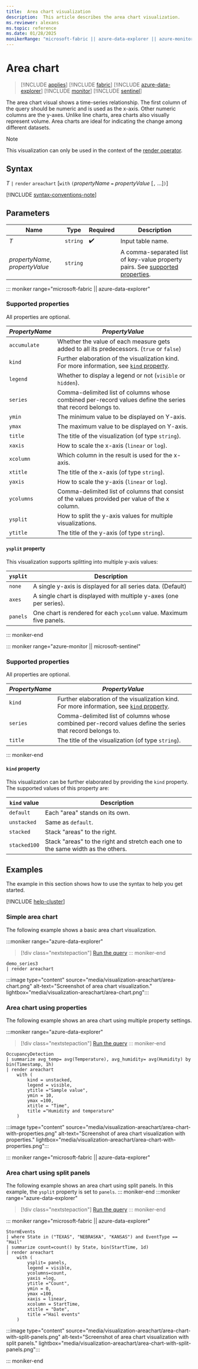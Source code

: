 ```yaml
---
title:  Area chart visualization
description:  This article describes the area chart visualization.
ms.reviewer: alexans
ms.topic: reference
ms.date: 01/28/2025
monikerRange: "microsoft-fabric || azure-data-explorer || azure-monitor || microsoft-sentinel"
---
```

# Area chart

> [!INCLUDE [applies](../includes/applies-to-version/applies.md)] [!INCLUDE [fabric](../includes/applies-to-version/fabric.md)] [!INCLUDE [azure-data-explorer](../includes/applies-to-version/azure-data-explorer.md)] [!INCLUDE [monitor](../includes/applies-to-version/monitor.md)] [!INCLUDE [sentinel](../includes/applies-to-version/sentinel.md)]

The area chart visual shows a time-series relationship. The first column of the query should be numeric and is used as the x-axis. Other numeric columns are the y-axes. Unlike line charts, area charts also visually represent volume. Area charts are ideal for indicating the change among different datasets.

> [!NOTE]
> This visualization can only be used in the context of the [render operator](render-operator.md).

## Syntax

*T* `|` `render` `areachart` [`with` `(`*propertyName* `=` *propertyValue* [`,` ...]`)`]

[!INCLUDE [syntax-conventions-note](../includes/syntax-conventions-note.md)]

## Parameters

| Name | Type | Required | Description |
|--|--|--|--|
| *T* | `string` |  :heavy_check_mark: | Input table name. |
| *propertyName*, *propertyValue* | `string` | | A comma-separated list of key-value property pairs. See [supported properties](#supported-properties).|

::: moniker range="microsoft-fabric  || azure-data-explorer"

### Supported properties

All properties are optional.

|*PropertyName*|*PropertyValue*                                                                   |
|--------------|----------------------------------------------------------------------------------|
|`accumulate`  |Whether the value of each measure gets added to all its predecessors. (`true` or `false`)|
|`kind`        |Further elaboration of the visualization kind.  For more information, see [`kind` property](#kind-property).                         |
|`legend`      |Whether to display a legend or not (`visible` or `hidden`).                       |
|`series`      |Comma-delimited list of columns whose combined per-record values define the series that record belongs to.|
|`ymin`        |The minimum value to be displayed on Y-axis.                                      |
|`ymax`        |The maximum value to be displayed on Y-axis.                                      |
|`title`       |The title of the visualization (of type `string`).                                |
|`xaxis`       |How to scale the x-axis (`linear` or `log`).                                      |
|`xcolumn`     |Which column in the result is used for the x-axis.                                |
|`xtitle`      |The title of the x-axis (of type `string`).                                       |
|`yaxis`       |How to scale the y-axis (`linear` or `log`).                                      |
|`ycolumns`    |Comma-delimited list of columns that consist of the values provided per value of the x column.|
|`ysplit`      |How to split the y-axis values for multiple visualizations.                       |
|`ytitle`      |The title of the y-axis (of type `string`).                                       |

#### `ysplit` property

This visualization supports splitting into multiple y-axis values:

|`ysplit`  |Description                                                       |
|----------|------------------------------------------------------------------|
|`none`    |A single y-axis is displayed for all series data. (Default)       |
|`axes`    |A single chart is displayed with multiple y-axes (one per series).|
|`panels`  |One chart is rendered for each `ycolumn` value. Maximum five panels.|

::: moniker-end

::: moniker range="azure-monitor || microsoft-sentinel"

### Supported properties

All properties are optional.

|*PropertyName*|*PropertyValue*                                                                   |
|--------------|----------------------------------------------------------------------------------|
|`kind`        |Further elaboration of the visualization kind. For more information, see [`kind` property](#kind-property).                        |
|`series`      |Comma-delimited list of columns whose combined per-record values define the series that record belongs to.|
|`title`       |The title of the visualization (of type `string`).                                |

::: moniker-end

#### `kind` property

This visualization can be further elaborated by providing the `kind` property.
The supported values of this property are:

| `kind` value       | Description                                                                      |
|--------------|----------------------------------------------------------------------------------|
| `default`    | Each "area" stands on its own.                                                   |
| `unstacked`  | Same as `default`.                                                               |
| `stacked`    | Stack "areas" to the right.                                                      |
| `stacked100` | Stack "areas" to the right and stretch each one to the same width as the others. |

## Examples

The example in this section shows how to use the syntax to help you get started.
	
[!INCLUDE [help-cluster](../includes/help-cluster-note.md)]

### Simple area chart

The following example shows a basic area chart visualization.

:::moniker range="azure-data-explorer"
> [!div class="nextstepaction"]
> <a href="https://dataexplorer.azure.com/clusters/help/databases/Samples?query=H4sIAAAAAAAAA0tJzc2PL04tykwtNuaqUShKzUtJLVJILEpNTM5ILCoBAEjF66IfAAAA" target="_blank">Run the query</a>
::: moniker-end

```kusto
demo_series3
| render areachart
```

:::image type="content" source="media/visualization-areachart/area-chart.png" alt-text="Screenshot of area chart visualization." lightbox="media/visualization-areachart/area-chart.png":::

### Area chart using properties

The following example shows an area chart using multiple property settings.

:::moniker range="azure-data-explorer"
> [!div class="nextstepaction"]
> <a href="https://dataexplorer.azure.com/clusters/help/databases/Samples?query=H4sIAAAAAAAAA02Quw6DMAxF936FlQkkhvIBbB26dWj3ygQLLEiKgkOh6sc3UF6ebu6JnzetfYtWjxcS0sIve%2FpC541Bxx8CwL58Cpk2m1T0CIocincUJzOrvOGCZfzz6%2FKKIR8hZxs92FAnaNoE0ioOpR3ZghygI9QVOjlBiDdLBRHMeoqabQEZeBtSdU1FspGGSppZzx3nDe1kFJaGIFP30C2IHhtP6sAN25CXno8WDpCl54M1LFVATZOrZPI2uHZYtwQMo8h%2BEjX%2FjH%2FxorAnUwEAAA%3D%3D" target="_blank">Run the query</a>
::: moniker-end

```kusto
OccupancyDetection
| summarize avg_temp= avg(Temperature), avg_humidity= avg(Humidity) by bin(Timestamp, 1h)
| render areachart
    with ( 
        kind = unstacked,
        legend = visible,
        ytitle ="Sample value",
        ymin = 10,
        ymax =100,
        xtitle = "Time",    
        title ="Humidity and temperature"
    )
```

:::image type="content" source="media/visualization-areachart/area-chart-with-properties.png" alt-text="Screenshot of area chart visualization with properties." lightbox="media/visualization-areachart/area-chart-with-properties.png":::

::: moniker range="microsoft-fabric  || azure-data-explorer"
### Area chart using split panels

The following example shows an area chart using split panels. In this example, the `ysplit` property is set to `panels`.
::: moniker-end
:::moniker range="azure-data-explorer"
> [!div class="nextstepaction"]
> <a href="https://dataexplorer.azure.com/clusters/help/databases/Samples?query=H4sIAAAAAAAAA02RsW6DMBCG9zzFL08gMSQP4IG2kSpFyhAYuho4BUvGINskUPXhe0AbfIN1%2Fn7f%2Bfy7CL3rzg%2BywR9%2B8GzJEYqgAkFbJKI8f%2BWFyCCu57dbXlzyJb%2Fk14JpCmUbrLXlPBCkhPhU2ghu5MeuU05%2FE%2Bp%2BtEGua5KimrfuGSptE05dKHXH21OTcpkj25CDcqTqlrUDOJ46tEjWdInZD0YHiUFZMj57cUN3robEQ3tdGdqVue7N2Fm%2FTRFxNWkPafp7xIIOht8i3pezIhI6NkTiGBM1QZ6OEZq2jjDaknIR3yZgZX%2FyLv5dCfHBzrDBHC%2Fxf5zFWND6T2IV018qvG0uugEAAA%3D%3D" target="_blank">Run the query</a>
::: moniker-end

::: moniker range="microsoft-fabric  || azure-data-explorer"

```kusto
StormEvents
| where State in ("TEXAS", "NEBRASKA", "KANSAS") and EventType == "Hail"
| summarize count=count() by State, bin(StartTime, 1d)
| render areachart
    with (
        ysplit= panels,
        legend = visible,
        ycolumns=count,
        yaxis =log,
        ytitle ="Count",
        ymin = 0,
        ymax =100,
        xaxis = linear,
        xcolumn = StartTime,
        xtitle = "Date",    
        title ="Hail events"
    )
```

:::image type="content" source="media/visualization-areachart/area-chart-with-split-panels.png" alt-text="Screenshot of area chart visualization with split panels." lightbox="media/visualization-areachart/area-chart-with-split-panels.png":::

::: moniker-end
